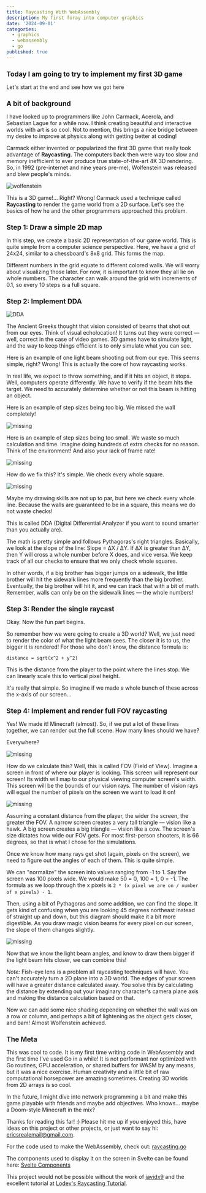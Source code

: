 ```yaml
---
title: Raycasting With WebAssembly
description: My first foray into computer graphics
date: '2024-09-01'
categories:
  - graphics
  - webassembly
  - go
published: true
---
```


<script>
  import Step1 from './raycasting-tutorial/TwoDMap.svelte';
  import Step2 from './raycasting-tutorial/DDA.svelte';
  import Step3 from './raycasting-tutorial/SingleRaycast.svelte';
  import Step4 from './raycasting-tutorial/FullFOV.svelte';
</script>

<style>
  h2 {
    font-size: 1.25em; /* Makes subtitles larger */
  }
  .center {
    display: block;
    margin-left: auto;
    margin-right: auto;
  }
</style>

## Today I am going to try to implement my first 3D game

Let's start at the end and see how we got here

<Step4 />

## A bit of background

I have looked up to programmers like John Carmack, Acerola, and Sebastian Lague for a while now. I think creating beautiful and interactive worlds with art is so cool. Not to mention, this brings a nice bridge between my desire to improve at physics along with getting better at coding!

Carmack either invented or popularized the first 3D game that really took advantage of **Raycasting**. The computers back then were way too slow and memory inefficient to ever produce true state-of-the-art 4K 3D rendering. So, in 1992 (pre-internet and nine years pre-me), Wolfenstein was released and blew people's minds.

![wolfenstein](/raycasting/wolf.gif)

This is a 3D game!... Right? Wrong! Carmack used a technique called **Raycasting** to render the game world from a 2D surface. Let's see the basics of how he and the other programmers approached this problem.

## Step 1: Draw a simple 2D map

In this step, we create a basic 2D representation of our game world. This is quite simple from a computer science perspective. Here, we have a grid of 24x24, similar to a chessboard's 8x8 grid. This forms the map.
<Step1 />

Different numbers in the grid equate to different colored walls. We will worry about visualizing those later. For now, it is important to know they all lie on whole numbers. The character can walk around the grid with increments of 0.1, so every 10 steps is a full square.

## Step 2: Implement DDA

![DDA](/raycasting/greek_vision.jpg)

The Ancient Greeks thought that vision consisted of beams that shot out from our eyes. Think of visual echolocation! It turns out they were correct — well, correct in the case of video games. 3D games have to simulate light, and the way to keep things efficient is to only simulate what you can see.

<Step2 />

Here is an example of one light beam shooting out from our eye. This seems simple, right? Wrong! This is actually the core of how raycasting works.

In real life, we expect to throw something, and if it hits an object, it stops. Well, computers operate differently. We have to verify if the beam hits the target. We need to accurately determine whether or not this beam is hitting an object.

Here is an example of step sizes being too big. We missed the wall completely!

![missing](/raycasting/Too_big.excalidraw.svg)

Here is an example of step sizes being too small. We waste so much calculation and time. Imagine doing hundreds of extra checks for no reason. Think of the environment! And also your lack of frame rate!

![missing](/raycasting/Too_small.excalidraw.svg)

How do we fix this? It's simple. We check every whole square.

![missing](/raycasting/JustRight.excalidraw.svg)

Maybe my drawing skills are not up to par, but here we check every whole line. Because the walls are guaranteed to be in a square, this means we do not waste checks!

This is called DDA (Digital Differential Analyzer if you want to sound smarter than you actually are).

The math is pretty simple and follows Pythagoras's right triangles. Basically, we look at the slope of the line: Slope = ΔX / ΔY. If ΔX is greater than ΔY, then Y will cross a whole number before X does, and vice versa. We keep track of all our checks to ensure that we only check whole squares.

In other words, if a big brother has bigger jumps on a sidewalk, the little brother will hit the sidewalk lines more frequently than the big brother. Eventually, the big brother will hit it, and we can track that with a bit of math. Remember, walls can only be on the sidewalk lines — the whole numbers!

## Step 3: Render the single raycast

Okay. Now the fun part begins.

<Step3 />

So remember how we were going to create a 3D world? Well, we just need to render the color of what the light beam sees. The closer it is to us, the bigger it is rendered! For those who don't know, the distance formula is:

`distance = sqrt(x^2 + y^2)`

This is the distance from the player to the point where the lines stop. We can linearly scale this to vertical pixel height.

It's really that simple. So imagine if we made a whole bunch of these across the x-axis of our screen...

## Step 4: Implement and render full FOV raycasting

<Step4 />

Yes! We made it! Minecraft (almost). So, if we put a lot of these lines together, we can render out the full scene. How many lines should we have?

Everywhere?

![missing](/raycasting/TooManyLooks.excalidraw.svg)

How do we calculate this? Well, this is called FOV (Field of View). Imagine a screen in front of where our player is looking. This screen will represent our screen! Its width will map to our physical viewing computer screen's width. This screen will be the bounds of our vision rays. The number of vision rays will equal the number of pixels on the screen we want to load it on!

![missing](/raycasting/Screen.excalidraw.svg)

Assuming a constant distance from the player, the wider the screen, the greater the FOV. A narrow screen creates a very tall triangle — vision like a hawk. A big screen creates a big triangle — vision like a cow. The screen's size dictates how wide our FOV gets. For most first-person shooters, it is 66 degrees, so that is what I chose for the simulations.

Once we know how many rays get shot (again, pixels on the screen), we need to figure out the angles of each of them. This is quite simple.

We can "normalize" the screen into values ranging from -1 to 1. Say the screen was 100 pixels wide. We would make 50 = 0, 100 = 1, 0 = -1. The formula as we loop through the x pixels is `2 * (x pixel we are on / number of x pixels) - 1`.

Then, using a bit of Pythagoras and some addition, we can find the slope. It gets kind of confusing when you are looking 45 degrees northeast instead of straight up and down, but this diagram should make it a bit more digestible. As you draw magic vision beams for every pixel on our screen, the slope of them changes slightly.

![missing](/raycasting/Angles.excalidraw.svg)

Now that we know the light beam angles, and know to draw them bigger if the light beam hits closer, we can combine this!

_Note:_ Fish-eye lens is a problem all raycasting techniques will have. You can't accurately turn a 2D plane into a 3D world. The edges of your screen will have a greater distance calculated away. You solve this by calculating the distance by extending out your imaginary character's camera plane axis and making the distance calculation based on that.

Now we can add some nice shading depending on whether the wall was on a row or column, and perhaps a bit of lightening as the object gets closer, and bam! Almost Wolfenstein achieved.

## The Meta

This was cool to code. It is my first time writing code in WebAssembly and the first time I've used Go in a while! It is not performant nor optimized with Go routines, GPU acceleration, or shared buffers for WASM by any means, but it was a nice exercise. Human creativity and a little bit of raw computational horsepower are amazing sometimes. Creating 3D worlds from 2D arrays is so cool.

In the future, I might dive into network programming a bit and make this game playable with friends and maybe add objectives. Who knows... maybe a Doom-style Minecraft in the mix?

Thanks for reading this far! :) Please hit me up if you enjoyed this, have ideas on this project or other projects, or just want to say hi: ericsrealemail@gmail.com.

For the code used to make the WebAssembly, check out: [raycasting.go](https://github.com/ekhar/personal-site/blob/main/src/lib/raycast_wasm/golang/raycasting.go)

The components used to display it on the screen in Svelte can be found here: [Svelte Components](https://github.com/ekhar/personal-site/tree/main/src/posts/raycasting-tutorial)

This project would not be possible without the work of [javidx9](https://www.youtube.com/watch?v=NbSee-XM7WA&t=1199s) and the excellent tutorial at [Lodev's Raycasting Tutorial](https://lodev.org/cgtutor/raycasting.html).
